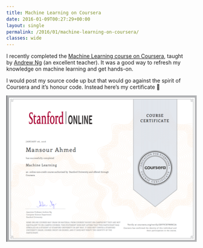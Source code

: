 ```yaml
---
title: Machine Learning on Coursera
date: 2016-01-09T00:27:29+00:00
layout: single
permalink: /2016/01/machine-learning-on-coursera/
classes: wide
---
```

I recently completed the [Machine Learning course on Coursera](https://www.coursera.org/learn/machine-learning), taught by [Andrew Ng](https://en.wikipedia.org/wiki/Andrew_Ng) (an excellent teacher). It was a good way to refresh my knowledge on machine learning and get hands-on.

I would post my source code up but that would go against the spirit of Coursera and it&#8217;s honour code. Instead here&#8217;s my certificate 🙂

![coursera-certificate](/assets/img/ml_cert-e1462222690814-1024x788.png)